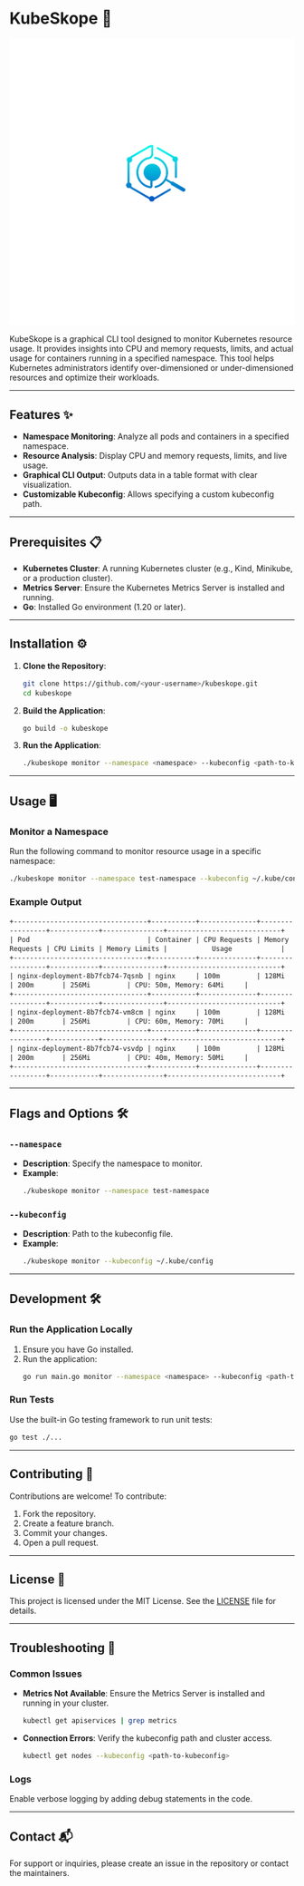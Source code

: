 # KubeSkope 🚀

![KubeSkope Logo](assets/logo.png)

KubeSkope is a graphical CLI tool designed to monitor Kubernetes resource usage. It provides insights into CPU and memory requests, limits, and actual usage for containers running in a specified namespace. This tool helps Kubernetes administrators identify over-dimensioned or under-dimensioned resources and optimize their workloads.

---

## Features ✨

- **Namespace Monitoring**: Analyze all pods and containers in a specified namespace.
- **Resource Analysis**: Display CPU and memory requests, limits, and live usage.
- **Graphical CLI Output**: Outputs data in a table format with clear visualization.
- **Customizable Kubeconfig**: Allows specifying a custom kubeconfig path.

---

## Prerequisites 📋

- **Kubernetes Cluster**: A running Kubernetes cluster (e.g., Kind, Minikube, or a production cluster).
- **Metrics Server**: Ensure the Kubernetes Metrics Server is installed and running.
- **Go**: Installed Go environment (1.20 or later).

---

## Installation ⚙️

1. **Clone the Repository**:

   ```bash
   git clone https://github.com/<your-username>/kubeskope.git
   cd kubeskope
   ```

2. **Build the Application**:

   ```bash
   go build -o kubeskope
   ```

3. **Run the Application**:

   ```bash
   ./kubeskope monitor --namespace <namespace> --kubeconfig <path-to-kubeconfig>
   ```

---

## Usage 🖥️

### Monitor a Namespace

Run the following command to monitor resource usage in a specific namespace:

```bash
./kubeskope monitor --namespace test-namespace --kubeconfig ~/.kube/config
```

### Example Output

```plaintext
+---------------------------------+-----------+--------------+-----------------+------------+---------------+----------------------------+
| Pod                             | Container | CPU Requests | Memory Requests | CPU Limits | Memory Limits |           Usage            |
+---------------------------------+-----------+--------------+-----------------+------------+---------------+----------------------------+
| nginx-deployment-8b7fcb74-7qsnb | nginx     | 100m         | 128Mi           | 200m       | 256Mi         | CPU: 50m, Memory: 64Mi     |
+---------------------------------+-----------+--------------+-----------------+------------+---------------+----------------------------+
| nginx-deployment-8b7fcb74-vm8cm | nginx     | 100m         | 128Mi           | 200m       | 256Mi         | CPU: 60m, Memory: 70Mi     |
+---------------------------------+-----------+--------------+-----------------+------------+---------------+----------------------------+
| nginx-deployment-8b7fcb74-vsvdp | nginx     | 100m         | 128Mi           | 200m       | 256Mi         | CPU: 40m, Memory: 50Mi     |
+---------------------------------+-----------+--------------+-----------------+------------+---------------+----------------------------+
```

---

## Flags and Options 🛠️

### `--namespace`

- **Description**: Specify the namespace to monitor.
- **Example**:
  ```bash
  ./kubeskope monitor --namespace test-namespace
  ```

### `--kubeconfig`

- **Description**: Path to the kubeconfig file.
- **Example**:
  ```bash
  ./kubeskope monitor --kubeconfig ~/.kube/config
  ```

---

## Development 🛠️

### Run the Application Locally

1. Ensure you have Go installed.
2. Run the application:
   ```bash
   go run main.go monitor --namespace <namespace> --kubeconfig <path-to-kubeconfig>
   ```

### Run Tests

Use the built-in Go testing framework to run unit tests:

```bash
go test ./...
```

---

## Contributing 🤝

Contributions are welcome! To contribute:

1. Fork the repository.
2. Create a feature branch.
3. Commit your changes.
4. Open a pull request.

---

## License 📜

This project is licensed under the MIT License. See the [LICENSE](LICENSE) file for details.

---

## Troubleshooting 🐛

### Common Issues

- **Metrics Not Available**: Ensure the Metrics Server is installed and running in your cluster.
  ```bash
  kubectl get apiservices | grep metrics
  ```
- **Connection Errors**: Verify the kubeconfig path and cluster access.
  ```bash
  kubectl get nodes --kubeconfig <path-to-kubeconfig>
  ```

### Logs

Enable verbose logging by adding debug statements in the code.

---

## Contact 📬

For support or inquiries, please create an issue in the repository or contact the maintainers.

